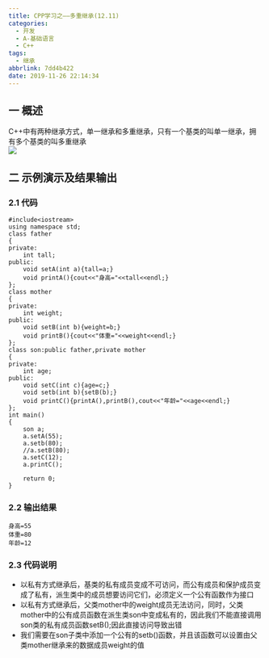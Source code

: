 ```yaml
---
title: CPP学习之——多重继承(12.11)
categories:
  - 开发
  - A-基础语言
  - C++
tags:
  - 继承
abbrlink: 7dd4b422
date: 2019-11-26 22:14:34
---
```

## 一 概述

C++中有两种继承方式，单一继承和多重继承，只有一个基类的叫单一继承，拥有多个基类的叫多重继承   
![][1]
<!--more-->

## 二 示例演示及结果输出

### 2.1 代码

```
#include<iostream>
using namespace std;
class father
{
private:
	int tall;
public:
	void setA(int a){tall=a;}
	void printA(){cout<<"身高="<<tall<<endl;}
};
class mother
{
private:
	int weight;
public:
	void setB(int b){weight=b;}
	void printB(){cout<<"体重="<<weight<<endl;}
};
class son:public father,private mother
{
private:
	int age;
public:
	void setC(int c){age=c;}
	void setb(int b){setB(b);}
	void printC(){printA(),printB(),cout<<"年龄="<<age<<endl;}
};
int main()
{
	son a;
	a.setA(55);
	a.setb(80);
	//a.setB(80);
	a.setC(12);
	a.printC();

	return 0;
}
```

### 2.2 输出结果

```
身高=55
体重=80
年龄=12
```

### 2.3 代码说明

* 以私有方式继承后，基类的私有成员变成不可访问，而公有成员和保护成员变成了私有，派生类中的成员想要访问它们，必须定义一个公有函数作为接口
* 以私有方式继承后，父类mother中的weight成员无法访问，同时，父类mother中的公有成员函数在派生类son中变成私有的，因此我们不能直接调用son类的私有成员函数setB();因此直接访问导致出错
* 我们需要在son子类中添加一个公有的setb()函数，并且该函数可以设置由父类mother继承来的数据成员weight的值

[1]:https://fastly.jsdelivr.net/gh/PGzxc/CDN@master/blog-image/cpp-extends-single-double.png